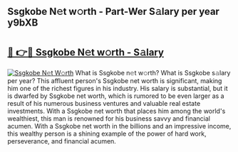 ## Ssgkobe N𝚎t w𝚘rth - Part-Wer S𝚊lary per year y9bXB

# <h2><a href="http://gc0ol3.nevu.top/?p=Ssgkobe">🔗 👉🔴 Ssgkobe N𝚎t w𝚘rth - S𝚊lary</a></h2>

[![Ssgkobe N𝚎t W𝚘rth](https://i.imgur.com/Oavwk0R.jpeg)](http://gc0ol3.nevu.top/?p=Ssgkobe)
What is Ssgkobe n𝚎t w𝚘rth? What is Ssgkobe s𝚊lary per year?
This affluent person's Ssgkobe net worth is significant, making him one of the richest figures in his industry. His salary is substantial, but it is dwarfed by Ssgkobe net worth, which is rumored to be even larger as a result of his numerous business ventures and valuable real estate investments. With a Ssgkobe net worth that places him among the world's wealthiest, this man is renowned for his business savvy and financial acumen. With a Ssgkobe net worth in the billions and an impressive income, this wealthy person is a shining example of the power of hard work, perseverance, and financial acumen.
